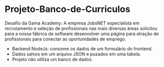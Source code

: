 # Projeto-Banco-de-Curriculos
Desafío da Gama Academy: A empresa JobsNET especialista em recrutamento e seleção de profissionais nas mais diversas áreas solicitou para a nossa fábrica de software desenvolver uma página para atração de profissionais para conectar as oportunidades de emprego.

- Backend NodeJs: consome os dados de um formulário do frontend. 
- Dados salvos em um arquivo JSON e puzados em uma tabela.
- Projeto não utiliza um banco de dados.
